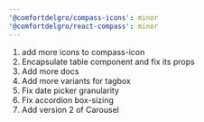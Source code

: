 ```yaml
---
'@comfortdelgro/compass-icons': minor
'@comfortdelgro/react-compass': minor
---
```


1. add more icons to compass-icon
2. Encapsulate table component and fix its props
3. Add more docs
4. Add more variants for tagbox
5. Fix date picker granularity
6. Fix accordion box-sizing
7. Add version 2 of Carousel
